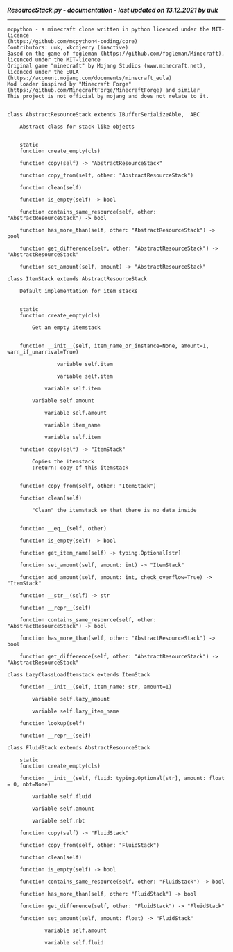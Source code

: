 ***ResourceStack.py - documentation - last updated on 13.12.2021 by uuk***
___

    mcpython - a minecraft clone written in python licenced under the MIT-licence 
    (https://github.com/mcpython4-coding/core)
    Contributors: uuk, xkcdjerry (inactive)
    Based on the game of fogleman (https://github.com/fogleman/Minecraft), licenced under the MIT-licence
    Original game "minecraft" by Mojang Studios (www.minecraft.net), licenced under the EULA
    (https://account.mojang.com/documents/minecraft_eula)
    Mod loader inspired by "Minecraft Forge" (https://github.com/MinecraftForge/MinecraftForge) and similar
    This project is not official by mojang and does not relate to it.


    class AbstractResourceStack extends IBufferSerializeAble,  ABC
        
        Abstract class for stack like objects


        static
        function create_empty(cls)

        function copy(self) -> "AbstractResourceStack"

        function copy_from(self, other: "AbstractResourceStack")

        function clean(self)

        function is_empty(self) -> bool

        function contains_same_resource(self, other: "AbstractResourceStack") -> bool

        function has_more_than(self, other: "AbstractResourceStack") -> bool

        function get_difference(self, other: "AbstractResourceStack") -> "AbstractResourceStack"

        function set_amount(self, amount) -> "AbstractResourceStack"

    class ItemStack extends AbstractResourceStack
        
        Default implementation for item stacks


        static
        function create_empty(cls)
            
            Get an empty itemstack


        function __init__(self, item_name_or_instance=None, amount=1, warn_if_unarrival=True)

                    variable self.item

                    variable self.item

                variable self.item

            variable self.amount

                variable self.amount

                variable item_name

                variable self.item

        function copy(self) -> "ItemStack"
            
            Copies the itemstack
            :return: copy of this itemstack


        function copy_from(self, other: "ItemStack")

        function clean(self)
            
            "Clean" the itemstack so that there is no data inside


        function __eq__(self, other)

        function is_empty(self) -> bool

        function get_item_name(self) -> typing.Optional[str]

        function set_amount(self, amount: int) -> "ItemStack"

        function add_amount(self, amount: int, check_overflow=True) -> "ItemStack"

        function __str__(self) -> str

        function __repr__(self)

        function contains_same_resource(self, other: "AbstractResourceStack") -> bool

        function has_more_than(self, other: "AbstractResourceStack") -> bool

        function get_difference(self, other: "AbstractResourceStack") -> "AbstractResourceStack"

    class LazyClassLoadItemstack extends ItemStack

        function __init__(self, item_name: str, amount=1)

            variable self.lazy_amount

            variable self.lazy_item_name

        function lookup(self)

        function __repr__(self)

    class FluidStack extends AbstractResourceStack

        static
        function create_empty(cls)

        function __init__(self, fluid: typing.Optional[str], amount: float = 0, nbt=None)

            variable self.fluid

            variable self.amount

            variable self.nbt

        function copy(self) -> "FluidStack"

        function copy_from(self, other: "FluidStack")

        function clean(self)

        function is_empty(self) -> bool

        function contains_same_resource(self, other: "FluidStack") -> bool

        function has_more_than(self, other: "FluidStack") -> bool

        function get_difference(self, other: "FluidStack") -> "FluidStack"

        function set_amount(self, amount: float) -> "FluidStack"

                variable self.amount

                variable self.fluid